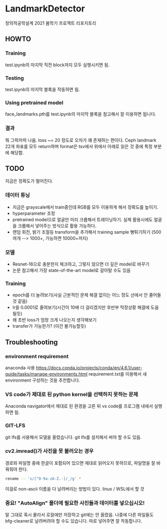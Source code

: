 # LandmarkDetector
창의적공학설계 2021 봄학기 프로젝트 리포지토리

## HOWTO
### Training
test.ipynb의 마지막 직전 block까지 모두 실행시키면 됨.

### Testing
test.ipynb의 마지막 블록을 작동하면 됨.

### Using pretrained model
face_landmarks.pth를 test.ipynb의 마지막 블록을 참고해서 잘 이용하면 됩니다.

### 결과
뭐 그럭저럭 나옴. loss ~= 20 정도로 오차가 꽤 존재하는 편이다. Ceph landmark 22개 좌표를 모두 return하며 format은 tsv에서 위에서 아래로 읽은 것 중에 특정 부분에 해당함.

## TODO
지금은 정확도가 떨어진다.

### 데이터 튜닝
- 지금은 grayscale에서 train중인데 RGB를 모두 이용하게 해서 정확도를 높이기.
- hyperparameter 조정
- pretrained model으로 얼굴만 미리 크롭해서 트레이닝하기. 실제 활용시에도 얼굴을 크롭해서 넣어주는 방식으로 활용 가능하다.
- 랜덤 회전, 밝기 조절등 transform을 추가해서 training sample 뻥튀기하기 (500여개 --> 1000+, 가능하면 10000+까지)

### 모델
- Resnet-16으로 충분한지 체크하고, 그렇지 않으면 더 깊은 model로 바꾸기
- 논문 참고해서 가장 state-of-the-art model로 갈아탈 수도 있음

### Training
- epoch를 더 늘려보기(사실 근본적인 문제 해결 없이는 어느 정도 선에서 안 줄어들 것 같음)
- lr을 0.0001로 줄여보기(시간이 10배 더 걸리겠지만 후반부 막장상황 해결에 도움될듯)
- 왜 초반 loss가 엄청 크게 나오는지 생각해보기
- transfer가 가능한가? (이건 불가능할듯)


## Troubleshooting
### environment requirement

anaconda 사용
https://docs.conda.io/projects/conda/en/4.6.1/user-guide/tasks/manage-environments.html
requirement.txt를 이용해서 새 environment 구성하는 것을 추천합니다.

### VS code가 제대로 된 python kernel을 선택하지 못하는 문제
Anaconda navigator에서 제대로 된 환경을 고른 뒤 vs code를 프로그램 내에서 실행하면 됨.

### GIT-LFS
git lfs를 사용해서 모델을 올렸습니다. git lfs를 설치해서 써야 할 수도 있음.

### cv2.imread()가 사진을 못 불러오는 경우
경로와 파일명 중에 한글이 포함되어 있으면 제대로 읽어오지 못하므로, 파일명을 잘 바꿔줘야 한다.
```bash
rename -- 's/[^0-9a-zA-Z.-]/_/g' *
```
이걸로 non-ascii 이름을 다 날려버리는 방법이 있다. linux / WSL에서 할 것

### 중요! "AutoAlign" 폴더에 필요한 사진들과 데이터를 넣으십시오!
말 그대로 혹시 몰라서 로컬에만 저장하고 git에는 안 올렸음. 나중에 다른 파일들도 bfg-cleaner로 날려버려야 할 수도 있습니다. 따로 넣어주면 잘 작동합니다.

